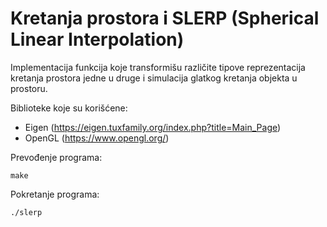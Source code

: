 # Kretanja prostora i SLERP (Spherical Linear Interpolation)
Implementacija funkcija koje transformišu različite tipove reprezentacija kretanja prostora 
jedne u druge i simulacija glatkog kretanja objekta u prostoru.

Biblioteke koje su korišćene:
  - Eigen  (https://eigen.tuxfamily.org/index.php?title=Main_Page)
  - OpenGL (https://www.opengl.org/)

Prevođenje programa:
```
make
```

Pokretanje programa:
```
./slerp
```
